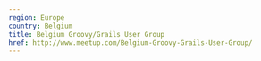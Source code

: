 ```yaml
---
region: Europe
country: Belgium
title: Belgium Groovy/Grails User Group
href: http://www.meetup.com/Belgium-Groovy-Grails-User-Group/
---
```

